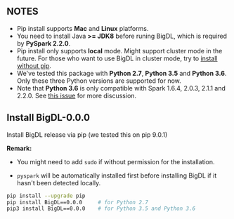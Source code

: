 ## **NOTES**

- Pip install supports __Mac__ and __Linux__ platforms.
- You need to install Java __>= JDK8__ before runing BigDL, which is required by __PySpark 2.2.0__.
- Pip install only supports __local__ mode. Might support cluster mode in the future. For those who want to use BigDL in cluster mode, try to [install without pip](./install-without-pip.md).
- We've tested this package with __Python 2.7__, __Python 3.5__ and __Python 3.6__. Only these three Python versions are supported for now.
- Note that __Python 3.6__ is only compatible with Spark 1.6.4, 2.0.3, 2.1.1 and 2.2.0. See [this issue](https://issues.apache.org/jira/browse/SPARK-19019) for more discussion.


## **Install BigDL-0.0.0**

Install BigDL release via pip (we tested this on pip 9.0.1)

**Remark:**

- You might need to add `sudo` if without permission for the installation.

- `pyspark` will be automatically installed first before installing BigDL if it hasn't been detected locally.
```bash
pip install --upgrade pip
pip install BigDL==0.0.0     # for Python 2.7
pip3 install BigDL==0.0.0    # for Python 3.5 and Python 3.6
```
